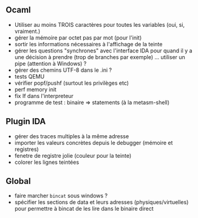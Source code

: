 ## Ocaml
* Utiliser au moins TROIS caractères pour toutes les variables (oui, si, vraiment.)
* gérer la mémoire par octet pas par mot (pour l'init)
* sortir les informations nécessaires à l'affichage de la teinte
* gérer les questions "synchrones" avec l'interface IDA pour quand il y a une décision à prendre (trop de branches par exemple) ... utiliser un pipe (attention à Windows) ?
* gérer des chemins UTF-8 dans le .ini ?
* tests QEMU
* vérifier popf/pushf (surtout les privilèges etc)
* perf memory init
* fix If dans l'interpreteur
* programme de test : binaire => statements (à la metasm-shell)

## Plugin IDA
* gérer des traces multiples à la même adresse
* importer les valeurs concrètes depuis le debugger (mémoire et registres)
* fenetre de registre jolie (couleur pour la teinte)
* colorer les lignes teintées

## Global
* faire marcher `bincat` sous windows ?
* spécifier les sections de data et leurs adresses (physiques/virtuelles) pour permettre à bincat de les lire dans le binaire direct
